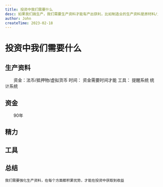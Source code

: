 ```yaml
---
title: 投资中我们需要什么
desc: 如果我们搞生产，我们需要生产资料才能有产出获利，比如制造业的生产资料是原材料/土地/人力/资金。那么在鱼龙混杂的投资市场中，我们需要靠什么生产资料来获取收益，大概有三种：资金/精力/工具。
author: John
createTime: 2023-02-18
---
```


# 投资中我们需要什么

## 生产资料
　　资金：法币/抵押物/虚拟货币
	时间：
		资金需要时间才能
	工具：
		提醒系统
		统计系统

## 资金
　　90年
	
## 精力

## 工具
	
## 总结
	我们需要强化生产资料，在每个方面都积累优势，才能在投资中获取到收益